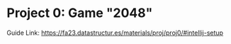 # Project 0: Game "2048"
Guide Link: https://fa23.datastructur.es/materials/proj/proj0/#intellij-setup
